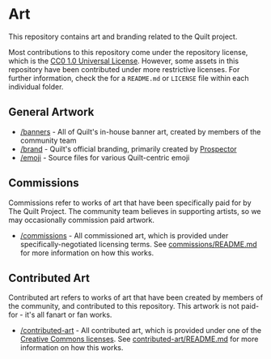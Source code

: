 # Art

This repository contains art and branding related to the Quilt project.

Most contributions to this repository come under the repository license, which is the
[CC0 1.0 Universal License](/LICENSE). However, some assets in this repository have been
contributed under more restrictive licenses. For further information, check the
for a `README.md` or `LICENSE` file within each individual folder.

## General Artwork

* [/banners](/banners) - All of Quilt's in-house banner art, created by members of the community team
* [/brand](/brand) - Quilt's official branding, primarily created by [Prospector](https://github.com/Prospector/)
* [/emoji](/emoji) - Source files for various Quilt-centric emoji

## Commissions

Commissions refer to works of art that have been specifically paid for by The Quilt Project. The community team 
believes in supporting artists, so we may occasionally commission paid artwork.

* [/commissions](/commissions) - All commissioned art, which is provided under specifically-negotiated licensing terms.
  See [commissions/README.md](/commissions/README.md) for more information on how this works.

## Contributed Art

Contributed art refers to works of art that have been created by members of the community, and contributed to this
repository. This artwork is not paid-for - it's all fanart or fan works.

* [/contributed-art](/contributed-art) - All contributed art, which is provided under one of the 
  [Creative Commons licenses](https://creativecommons.org/licenses/). See 
  [contributed-art/README.md](/contributed-art/README.md) for more information on how this works.
